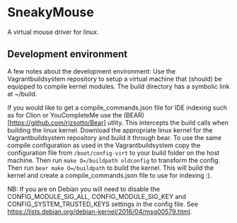 # SneakyMouse

A virtual mouse driver for linux.

## Development environment

A few notes about the development environment:
Use the Vagrantbuildsystem repository to setup a virtual machine that (should)
be equipped to compile kernel modules. The build directory has a symbolic link
at ~/build. 

If you would like to get a compile\_commands.json file for IDE indexing such as for Clion or YouCompleteMe use the (BEAR)[https://github.com/rizsotto/Bear] utlity. This intercepts the build calls when building the linux kernel. Download the appropriate linux kernel for the Vagrantbuildsystem repository and build it 
through bear. To use the same compile configuration as used in the Vagrantbuildsystem copy the configuration file
from `/boot/config-virt` to your build folder on the host machine. Then run `make O=/buildpath oldconfig` to transform
the config. Then run `bear make O=/buildpath` to build the kernel. This will build the kernel and create a
compile_commands.json file to use for indexing :).

NB: If you are on Debian you will need to disable the CONFIG\_MODULE\_SIG\_ALL, CONFIG\_MODULE\_SIG\_KEY and CONFIG\_SYSTEM\_TRUSTED\_KEYS settings in the config file. See https://lists.debian.org/debian-kernel/2016/04/msg00579.html.
